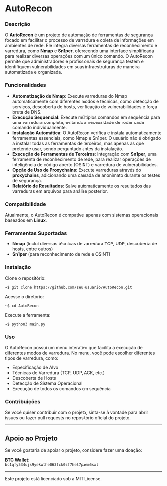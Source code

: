 # AutoRecon

### Descrição

O **AutoRecon** é um projeto de automação de ferramentas de segurança focado em facilitar o processo de varredura e coleta de informações em ambientes de rede. Ele integra diversas ferramentas de reconhecimento e varredura, como **Nmap** e **Sn1per**, oferecendo uma interface simplificada para realizar diversas operações com um único comando. O AutoRecon permite que administradores e profissionais de segurança testem e identifiquem vulnerabilidades em suas infraestruturas de maneira automatizada e organizada.

### Funcionalidades

- **Automatização de Nmap**: Execute varreduras do Nmap automaticamente com diferentes modos e técnicas, como detecção de serviços, descoberta de hosts, verificação de vulnerabilidades e força bruta de DNS.
- **Execução Sequencial**: Execute múltiplos comandos em sequência para uma varredura completa, evitando a necessidade de rodar cada comando individualmente.
- **Instalação Automática**: O AutoRecon verifica e instala automaticamente ferramentas essenciais, como Nmap e Sn1per. O usuário não é obrigado a instalar todas as ferramentas de terceiros, mas apenas as que pretende usar, sendo perguntado antes da instalação.
- **Execução de Ferramentas de Terceiros**: Integração com **Sn1per**, uma ferramenta de reconhecimento de rede, para realizar operações de inteligência de código aberto (OSINT) e varredura de vulnerabilidades.
- **Opção de Uso de Proxychains**: Execute varreduras através do **proxychains**, adicionando uma camada de anonimato durante os testes de segurança.
- **Relatório de Resultados**: Salve automaticamente os resultados das varreduras em arquivos para análise posterior.

### Compatibilidade

Atualmente, o AutoRecon é compatível apenas com sistemas operacionais baseados em **Linux**.

### Ferramentas Suportadas

- **Nmap** (inclui diversas técnicas de varredura TCP, UDP, descoberta de hosts, entre outros)
- **Sn1per** (para reconhecimento de rede e OSINT)

### Instalação

Clone o repositório:

    ~$ git clone https://github.com/seu-usuario/AutoRecon.git

Acesse o diretório:

    ~$ cd AutoRecon

Execute a ferramenta:

    ~$ python3 main.py

### Uso

O AutoRecon possui um menu interativo que facilita a execução de diferentes modos de varredura.
No menu, você pode escolher diferentes tipos de varredura, como:
    
- Especificação de Alvo
- Técnicas de Varredura (TCP, UDP, ACK, etc.)
- Descoberta de Hosts
- Detecção de Sistema Operacional
- Execução de todos os comandos em sequência

### Contribuições

Se você quiser contribuir com o projeto, sinta-se à vontade para abrir issues ou fazer pull requests no repositório oficial do projeto.
_________________________________________________________________
## Apoio ao Projeto

Se você gostaria de apoiar o projeto, considere fazer uma doação:

**BTC Wallet**:  
`bc1qfy534ujs9yekwthe063fck0zf7hel7paem6sxl`

_________________________________________________________________
Este projeto está licenciado sob a MIT License.
